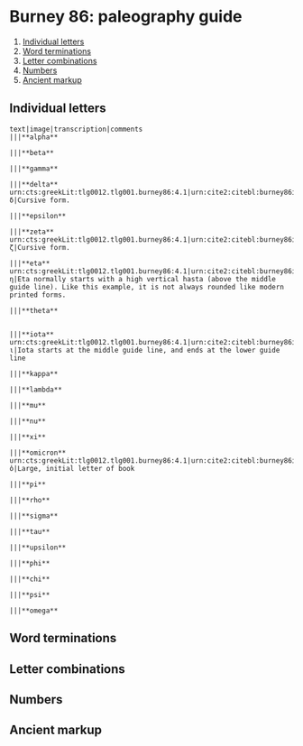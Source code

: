 # Burney 86: paleography guide


1. [Individual letters](#individual-letters)
1. [Word terminations](#letter-combinations)
1. [Letter combinations](#letter-combinations)
1. [Numbers](#numbers)
1. [Ancient markup](#ancient-markup)


## Individual letters

```paleography
text|image|transcription|comments
|||**alpha**

|||**beta**

|||**gamma**

|||**delta**
urn:cts:greekLit:tlg0012.tlg001.burney86:4.1|urn:cite2:citebl:burney86imgs.v1:burney_ms_86_f028v@0.3766,0.6128,0.01100,0.01620|δ|Cursive form.

|||**epsilon**

|||**zeta**
urn:cts:greekLit:tlg0012.tlg001.burney86:4.1|urn:cite2:citebl:burney86imgs.v1:burney_ms_86_f028v@0.4791,0.6154,0.01848,0.01947|ζ|Cursive form.

|||**eta**
urn:cts:greekLit:tlg0012.tlg001.burney86:4.1|urn:cite2:citebl:burney86imgs.v1:burney_ms_86_f028v@0.5614,0.6149,0.01760,0.01396|η|Eta normally starts with a high vertical hasta (above the middle guide line). Like this example, it is not always rounded like modern printed forms.

|||**theta**


|||**iota**
urn:cts:greekLit:tlg0012.tlg001.burney86:4.1|urn:cite2:citebl:burney86imgs.v1:burney_ms_86_f028v@0.3671,0.6169,0.007039,0.01086|ι|Iota starts at the middle guide line, and ends at the lower guide line 

|||**kappa**

|||**lambda**

|||**mu**

|||**nu**

|||**xi**

|||**omicron**
urn:cts:greekLit:tlg0012.tlg001.burney86:4.1|urn:cite2:citebl:burney86imgs.v1:burney_ms_86_f028v@0.3363,0.6037,0.03300,0.03757|ὁ|Large, initial letter of book

|||**pi**

|||**rho**

|||**sigma**

|||**tau**

|||**upsilon**

|||**phi**

|||**chi**

|||**psi**

|||**omega**

```

## Word terminations

## Letter combinations

## Numbers

## Ancient markup